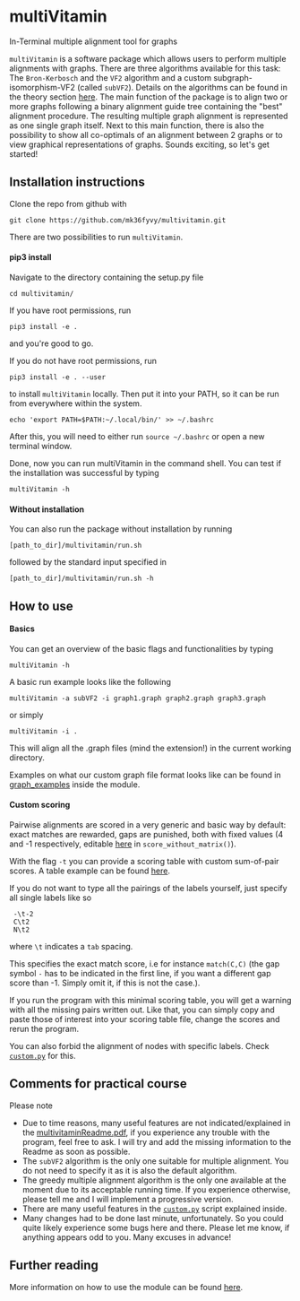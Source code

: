 # multiVitamin
In-Terminal multiple alignment tool for graphs

`multiVitamin` is a software package which allows users to perform multiple alignments with graphs.
There are three algorithms available for this task: The `Bron-Kerbosch` and the `VF2` algorithm and a custom subgraph-isomorphism-VF2 (called `subVF2`). Details
on the algorithms can be found in the theory section [here](multivitaminReadme.pdf). The main function of the package is to align
two or more graphs following a binary alignment guide tree containing the "best" alignment procedure.
The resulting multiple graph alignment is represented as one single graph itself. Next to this main
function, there is also the possibility to show all co-optimals of an alignment between 2 graphs or
to view graphical representations of graphs.
Sounds exciting, so let's get started!


## Installation instructions

Clone the repo from github with
```
git clone https://github.com/mk36fyvy/multivitamin.git
```
There are two possibilities to run `multiVitamin`.

#### pip3 install

Navigate to the directory containing the setup.py file
```
cd multivitamin/
```
If you have root permissions, run
```
pip3 install -e .
```
and you're good to go.

If you do not have root permissions, run
```
pip3 install -e . --user
```
to install `multiVitamin` locally. Then put it into your PATH, so it can be run from everywhere within the system.
```
echo 'export PATH=$PATH:~/.local/bin/' >> ~/.bashrc
```
After this, you will need to either run `source ~/.bashrc` or open a new terminal window.

Done, now you can run multiVitamin in the command shell. You can test if the installation was successful by typing
```
multiVitamin -h
```

#### Without installation

You can also run the package without installation by running
```
[path_to_dir]/multivitamin/run.sh 
```
followed by the standard input specified in
```
[path_to_dir]/multivitamin/run.sh -h 
```

## How to use

#### Basics

You can get an overview of the basic flags and functionalities by typing
```
multiVitamin -h
```
A basic run example looks like the following
```
multiVitamin -a subVF2 -i graph1.graph graph2.graph graph3.graph
```
or simply
```
multiVitamin -i .
```
This will align all the .graph files (mind the extension!) in the current working directory.

Examples on what our custom graph file format looks like can be found in [graph_examples](graph_examples) inside the module.

#### Custom scoring

Pairwise alignments are scored in a very generic and basic way by default: exact matches are rewarded, gaps are punished, both with fixed values (4 and -1 respectively, editable [here](multivitamin/utils/scoring.py) in `score_without_matrix()`). 

With the flag `-t` you can provide a scoring table with custom sum-of-pair scores. A table example can be found [here](scoring_table_example.txt).

If you do not want to type all the pairings of the labels yourself, just specify all single labels like so
```
 -\t-2
 C\t2
 N\t2
```
where `\t` indicates a `tab` spacing. 

This specifies the exact match score, i.e for instance `match(C,C)` (the gap symbol `-` has to be indicated in the first line, if you want a different gap score than -1. Simply omit it, if this is not the case.). 

If you run the program with this minimal scoring table, you will get a warning with all the missing pairs written out. Like that, you can simply copy and paste those of interest into your scoring table file, change the scores and rerun the program.

You can also forbid the alignment of nodes with specific labels. Check [`custom.py`](multivitamin/custom.py) for this. 

## Comments for practical course

Please note
- Due to time reasons, many useful features are not indicated/explained in the [multivitaminReadme.pdf](multivitaminReadme.pdf), if you experience any trouble with the program, feel free to ask. I will try and add the missing information to the Readme as soon as possible.
- The `subVF2` algorithm is the only one suitable for multiple alignment. You do not need to specify it as it is also the default algorithm.
- The greedy multiple alignment algorithm is the only one available at the moment due to its acceptable running time. If you experience otherwise, please tell me and I will implement a progressive version.
- There are many useful features in the [`custom.py`](multivitamin/custom.py) script explained inside.
- Many changes had to be done last minute, unfortunately. So you could quite likely experience some bugs here and there. Please let me know, if anything appears odd to you. Many excuses in advance!

## Further reading

More information on how to use the module can be found [here](multivitaminReadme.pdf).
